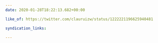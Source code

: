 ```yaml
---
date: 2020-01-28T18:22:13.682+00:00

like_of: https://twitter.com/clauruizw/status/1222221196625940481

syndication_links:

---
```


